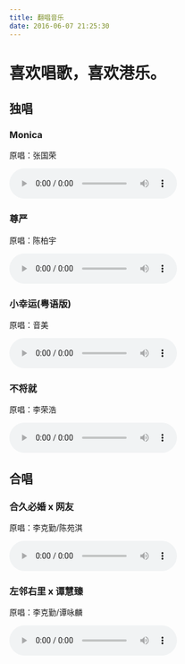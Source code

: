 ```yaml
---
title: 翻唱音乐
date: 2016-06-07 21:25:30
---
```


# 喜欢唱歌，喜欢港乐。

## 独唱

### **Monica**

原唱：张国荣

<audio controls>
  <source src="http://qiniuuwmp3.changba.com/698257032.mp3" type="audio/mp3">
</audio>

### **尊严**

原唱：陈柏宇

<audio controls>
  <source src="http://ws.stream.kg.qq.com/vcloud1021.tc.qq.com/1021_6813f0bd6aef40308ffcaf1bedb6eacd.f1110.m4a?vkey=E8276458B25EA15CE43770754C0B22B951B31E18F78F1D306B70EABF9CBACEA7D7E3CA24885AA476&sha=67a934e4641c3092b5adbbdd423ad097ba7828ed&ocid=123456&fromtag=1007&sdtfrom=1007">
</audio>

### **小幸运(粤语版)**

原唱：音美

<audio controls>
  <source src="http://qiniuuwmp3.changba.com/696661824.mp3">
</audio>

### **不将就**

原唱：李荣浩

<audio controls>
  <source src="http://172.88.88.200/qq.com/vcloud1021.tc.qq.com/1021_2360e433abfd4cacb64bbd47a43c46b4.f1110.m4a">
</audio>

## 合唱

### **合久必婚 x 网友**

原唱：李克勤/陈苑淇

<audio controls>
  <source src="http://172.88.88.200/qq.com/vcloud1021.tc.qq.com/1021_2360e433abfd4cacb64bbd47a43c46b4.f1110.m4a?vkey=965B69DF59397BD1F3E3FD3253927D9CBEEE370775AE6660B8DD2BE7AA7045C07200C64597F217BB&sha=97edacde3adff07002da86bc5d808c5fee6d385b&ocid=123456&fromtag=1007&sdtfrom=1007">
</audio>

### **左邻右里 x 谭慧臻**

原唱：李克勤/谭咏麟

<audio controls>
  <source src="http://172.88.88.200/qq.com/vcloud1021.tc.qq.com/1021_ec923dfaa57e4143b88dee703e1ab5fc.f1110.m4a?vkey=222780C597C204A6DD789CEE35FD9340AFE44DE581B94D0CF947C82A9E48DA8815C1E60F40A20FD8&sha=f38f73ccf7840b011b80eb1a1071bc7cfa5f4d4e&ocid=123456&fromtag=1007&sdtfrom=1007">
</audio>
